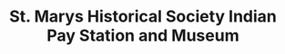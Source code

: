 ---
layout: repo
title: "St. Marys Historical Society Indian Pay Station and Museum "
id: 26243
permalink: repos/26243/
---